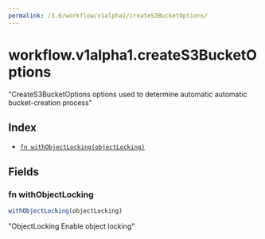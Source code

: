 ```yaml
---
permalink: /3.6/workflow/v1alpha1/createS3BucketOptions/
---
```


# workflow.v1alpha1.createS3BucketOptions

"CreateS3BucketOptions options used to determine automatic automatic bucket-creation process"

## Index

* [`fn withObjectLocking(objectLocking)`](#fn-withobjectlocking)

## Fields

### fn withObjectLocking

```ts
withObjectLocking(objectLocking)
```

"ObjectLocking Enable object locking"